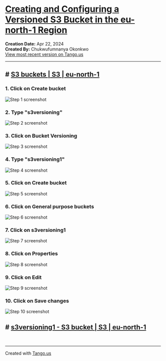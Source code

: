 
# [Creating and Configuring a Versioned S3 Bucket in the eu-north-1 Region](https://app.tango.us/app/workflow/e8c64e86-f209-4d0e-9b2d-781062e046c3?utm_source=markdown&utm_medium=markdown&utm_campaign=workflow%20export%20links)

__Creation Date:__ Apr 22, 2024  
__Created By:__ Chukwufumnanya Okonkwo  
[View most recent version on Tango.us](https://app.tango.us/app/workflow/e8c64e86-f209-4d0e-9b2d-781062e046c3?utm_source=markdown&utm_medium=markdown&utm_campaign=workflow%20export%20links)



***




## # [S3 buckets | S3 | eu-north-1](https://eu-north-1.console.aws.amazon.com/s3/home?region=eu-north-1#)


### 1. Click on Create bucket
![Step 1 screenshot](https://images.tango.us/workflows/e8c64e86-f209-4d0e-9b2d-781062e046c3/steps/acca2405-b412-4284-8b3a-c0c161837dd4/dd3640c1-58f0-481b-977a-72fe3e5024b6.png?crop=focalpoint&fit=crop&fp-x=0.5675&fp-y=0.2808&fp-z=2.2306&w=1200&border=2%2CF4F2F7&border-radius=8%2C8%2C8%2C8&border-radius-inner=8%2C8%2C8%2C8&blend-align=bottom&blend-mode=normal&blend-x=0&blend-w=1200&blend64=aHR0cHM6Ly9pbWFnZXMudGFuZ28udXMvc3RhdGljL21hZGUtd2l0aC10YW5nby13YXRlcm1hcmstdjIucG5n&mark-x=402&mark-y=341&m64=aHR0cHM6Ly9pbWFnZXMudGFuZ28udXMvc3RhdGljL2JsYW5rLnBuZz9tYXNrPWNvcm5lcnMmYm9yZGVyPTQlMkNGRjc0NDImdz0zOTcmaD0xMTAmZml0PWNyb3AmY29ybmVyLXJhZGl1cz0xMA%3D%3D)


### 2. Type "s3versioning"
![Step 2 screenshot](https://images.tango.us/workflows/e8c64e86-f209-4d0e-9b2d-781062e046c3/steps/331ab8d2-3fe8-4e35-9765-4b0adeed75a2/89b39f4c-1921-4984-a72c-9a38bd99d094.png?crop=focalpoint&fit=crop&fp-x=0.3919&fp-y=0.2824&fp-z=1.1287&w=1200&border=2%2CF4F2F7&border-radius=8%2C8%2C8%2C8&border-radius-inner=8%2C8%2C8%2C8&blend-align=bottom&blend-mode=normal&blend-x=0&blend-w=1200&blend64=aHR0cHM6Ly9pbWFnZXMudGFuZ28udXMvc3RhdGljL21hZGUtd2l0aC10YW5nby13YXRlcm1hcmstdjIucG5n&mark-x=134&mark-y=225&m64=aHR0cHM6Ly9pbWFnZXMudGFuZ28udXMvc3RhdGljL2JsYW5rLnBuZz9tYXNrPWNvcm5lcnMmYm9yZGVyPTQlMkNGRjc0NDImdz03OTQmaD01NiZmaXQ9Y3JvcCZjb3JuZXItcmFkaXVzPTEw)


### 3. Click on Bucket Versioning
![Step 3 screenshot](https://images.tango.us/workflows/e8c64e86-f209-4d0e-9b2d-781062e046c3/steps/8758853d-98f7-4047-be53-821334599a43/788d3d08-a2dd-4765-9d52-43d02cf6c3c6.png?crop=focalpoint&fit=crop&fp-x=0.3919&fp-y=0.6583&fp-z=1.1287&w=1200&border=2%2CF4F2F7&border-radius=8%2C8%2C8%2C8&border-radius-inner=8%2C8%2C8%2C8&blend-align=bottom&blend-mode=normal&blend-x=0&blend-w=1200&blend64=aHR0cHM6Ly9pbWFnZXMudGFuZ28udXMvc3RhdGljL21hZGUtd2l0aC10YW5nby13YXRlcm1hcmstdjIucG5n&mark-x=134&mark-y=448&m64=aHR0cHM6Ly9pbWFnZXMudGFuZ28udXMvc3RhdGljL2JsYW5rLnBuZz9tYXNrPWNvcm5lcnMmYm9yZGVyPTQlMkNGRjc0NDImdz03OTQmaD03OCZmaXQ9Y3JvcCZjb3JuZXItcmFkaXVzPTEw)


### 4. Type "s3versioning1"
![Step 4 screenshot](https://images.tango.us/workflows/e8c64e86-f209-4d0e-9b2d-781062e046c3/steps/2d00687c-2ed7-4890-9caf-a2e4379b0d54/7a7a33b6-c3c4-4f19-b1f2-d02b7b5ec425.png?crop=focalpoint&fit=crop&fp-x=0.3919&fp-y=0.3479&fp-z=1.1287&w=1200&border=2%2CF4F2F7&border-radius=8%2C8%2C8%2C8&border-radius-inner=8%2C8%2C8%2C8&blend-align=bottom&blend-mode=normal&blend-x=0&blend-w=1200&blend64=aHR0cHM6Ly9pbWFnZXMudGFuZ28udXMvc3RhdGljL21hZGUtd2l0aC10YW5nby13YXRlcm1hcmstdjIucG5n&mark-x=134&mark-y=283&m64=aHR0cHM6Ly9pbWFnZXMudGFuZ28udXMvc3RhdGljL2JsYW5rLnBuZz9tYXNrPWNvcm5lcnMmYm9yZGVyPTQlMkNGRjc0NDImdz03OTQmaD01NiZmaXQ9Y3JvcCZjb3JuZXItcmFkaXVzPTEw)


### 5. Click on Create bucket
![Step 5 screenshot](https://images.tango.us/workflows/e8c64e86-f209-4d0e-9b2d-781062e046c3/steps/9afcc33b-5a6f-453d-a7d1-f3e5bdb89935/617e0d48-ea21-45b4-aa4a-f1737d12ede3.png?crop=focalpoint&fit=crop&fp-x=0.8301&fp-y=0.8580&fp-z=4.0000&w=1200&border=2%2CF4F2F7&border-radius=8%2C8%2C8%2C8&border-radius-inner=8%2C8%2C8%2C8&blend-align=bottom&blend-mode=normal&blend-x=0&blend-w=1200&blend64=aHR0cHM6Ly9pbWFnZXMudGFuZ28udXMvc3RhdGljL21hZGUtd2l0aC10YW5nby13YXRlcm1hcmstdjIucG5n&mark-x=244&mark-y=297&m64=aHR0cHM6Ly9pbWFnZXMudGFuZ28udXMvc3RhdGljL2JsYW5rLnBuZz9tYXNrPWNvcm5lcnMmYm9yZGVyPTQlMkNGRjc0NDImdz03MTImaD0xOTgmZml0PWNyb3AmY29ybmVyLXJhZGl1cz0xMA%3D%3D)


### 6. Click on General purpose buckets
![Step 6 screenshot](https://images.tango.us/workflows/e8c64e86-f209-4d0e-9b2d-781062e046c3/steps/356376e1-612b-4e84-afc4-2172d69943f3/97d8e326-57a8-4e20-bdf8-a3337d51dfb7.png?crop=focalpoint&fit=crop&fp-x=0.4912&fp-y=0.5242&fp-z=1.0849&w=1200&border=2%2CF4F2F7&border-radius=8%2C8%2C8%2C8&border-radius-inner=8%2C8%2C8%2C8&blend-align=bottom&blend-mode=normal&blend-x=0&blend-w=1200&blend64=aHR0cHM6Ly9pbWFnZXMudGFuZ28udXMvc3RhdGljL21hZGUtd2l0aC10YW5nby13YXRlcm1hcmstdjIucG5n&mark-x=62&mark-y=82&m64=aHR0cHM6Ly9pbWFnZXMudGFuZ28udXMvc3RhdGljL2JsYW5rLnBuZz9tYXNrPWNvcm5lcnMmYm9yZGVyPTQlMkNGRjc0NDImdz0xMDc1Jmg9NjI3JmZpdD1jcm9wJmNvcm5lci1yYWRpdXM9MTA%3D)


### 7. Click on s3versioning1
![Step 7 screenshot](https://images.tango.us/workflows/e8c64e86-f209-4d0e-9b2d-781062e046c3/steps/50911795-4eb6-48f5-b9b4-4c4b6f0f013f/0991ef58-fa9c-4cdf-a71d-0811d01cc64f.png?crop=focalpoint&fit=crop&fp-x=0.2039&fp-y=0.7317&fp-z=2.5071&w=1200&border=2%2CF4F2F7&border-radius=8%2C8%2C8%2C8&border-radius-inner=8%2C8%2C8%2C8&blend-align=bottom&blend-mode=normal&blend-x=0&blend-w=1200&blend64=aHR0cHM6Ly9pbWFnZXMudGFuZ28udXMvc3RhdGljL21hZGUtd2l0aC10YW5nby13YXRlcm1hcmstdjIucG5n&mark-x=451&mark-y=356&m64=aHR0cHM6Ly9pbWFnZXMudGFuZ28udXMvc3RhdGljL2JsYW5rLnBuZz9tYXNrPWNvcm5lcnMmYm9yZGVyPTQlMkNGRjc0NDImdz0yOTcmaD04MSZmaXQ9Y3JvcCZjb3JuZXItcmFkaXVzPTEw)


### 8. Click on Properties
![Step 8 screenshot](https://images.tango.us/workflows/e8c64e86-f209-4d0e-9b2d-781062e046c3/steps/89b597cb-f595-4dd8-a3c3-bcf9b954f29e/8218ddd9-c8b2-4ccd-8f08-01e9a312c313.png?crop=focalpoint&fit=crop&fp-x=0.2343&fp-y=0.2925&fp-z=2.3666&w=1200&border=2%2CF4F2F7&border-radius=8%2C8%2C8%2C8&border-radius-inner=8%2C8%2C8%2C8&blend-align=bottom&blend-mode=normal&blend-x=0&blend-w=1200&blend64=aHR0cHM6Ly9pbWFnZXMudGFuZ28udXMvc3RhdGljL21hZGUtd2l0aC10YW5nby13YXRlcm1hcmstdjIucG5n&mark-x=426&mark-y=304&m64=aHR0cHM6Ly9pbWFnZXMudGFuZ28udXMvc3RhdGljL2JsYW5rLnBuZz9tYXNrPWNvcm5lcnMmYm9yZGVyPTQlMkNGRjc0NDImdz0zNDgmaD0xODQmZml0PWNyb3AmY29ybmVyLXJhZGl1cz0xMA%3D%3D)


### 9. Click on Edit
![Step 9 screenshot](https://images.tango.us/workflows/e8c64e86-f209-4d0e-9b2d-781062e046c3/steps/8010829f-033a-4b53-a5b5-6c9803860160/fc82b9bd-fd00-4d5c-9832-9e62c5bec072.png?crop=focalpoint&fit=crop&fp-x=0.8440&fp-y=0.2715&fp-z=2.7594&w=1200&border=2%2CF4F2F7&border-radius=8%2C8%2C8%2C8&border-radius-inner=8%2C8%2C8%2C8&blend-align=bottom&blend-mode=normal&blend-x=0&blend-w=1200&blend64=aHR0cHM6Ly9pbWFnZXMudGFuZ28udXMvc3RhdGljL21hZGUtd2l0aC10YW5nby13YXRlcm1hcmstdjIucG5n&mark-x=552&mark-y=328&m64=aHR0cHM6Ly9pbWFnZXMudGFuZ28udXMvc3RhdGljL2JsYW5rLnBuZz9tYXNrPWNvcm5lcnMmYm9yZGVyPTQlMkNGRjc0NDImdz0yNjMmaD0xMzYmZml0PWNyb3AmY29ybmVyLXJhZGl1cz0xMA%3D%3D)


### 10. Click on Save changes
![Step 10 screenshot](https://images.tango.us/workflows/e8c64e86-f209-4d0e-9b2d-781062e046c3/steps/377b9567-e56f-43a3-9fbb-c6505f1e5c76/c62834ad-180c-4a53-b2c1-f80335ded02d.png?crop=focalpoint&fit=crop&fp-x=0.8316&fp-y=0.8580&fp-z=4.0000&w=1200&border=2%2CF4F2F7&border-radius=8%2C8%2C8%2C8&border-radius-inner=8%2C8%2C8%2C8&blend-align=bottom&blend-mode=normal&blend-x=0&blend-w=1200&blend64=aHR0cHM6Ly9pbWFnZXMudGFuZ28udXMvc3RhdGljL21hZGUtd2l0aC10YW5nby13YXRlcm1hcmstdjIucG5n&mark-x=251&mark-y=297&m64=aHR0cHM6Ly9pbWFnZXMudGFuZ28udXMvc3RhdGljL2JsYW5rLnBuZz9tYXNrPWNvcm5lcnMmYm9yZGVyPTQlMkNGRjc0NDImdz02OTcmaD0xOTgmZml0PWNyb3AmY29ybmVyLXJhZGl1cz0xMA%3D%3D)


## # [s3versioning1 - S3 bucket | S3 | eu-north-1](https://eu-north-1.console.aws.amazon.com/s3/buckets/s3versioning1?region=eu-north-1&bucketType=general&tab=properties)

<br/>

***
Created with [Tango.us](https://tango.us?utm_source=markdown&utm_medium=markdown&utm_campaign=workflow%20export%20links)
